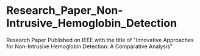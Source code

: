 # Research_Paper_Non-Intrusive_Hemoglobin_Detection
Research Paper Published on IEEE with the title of "Innovative Approaches for Non-Intrusive Hemoglobin Detection: A Comparative Analysis"
